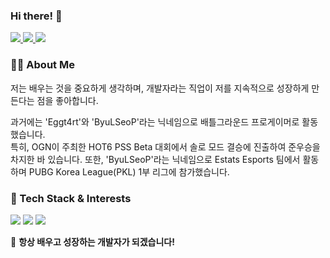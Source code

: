 ### Hi there! 👋

<p align="left">
  <a href="https://github.com/SINHEESEOP">
    <img src="https://hits.seeyoufarm.com/api/count/incr/badge.svg?url=https://github.com/SINHEESEOP&count_bg=%2333CC33&title_bg=%23222222&icon=github.svg&icon_color=%23FFFFFF&title=hits&edge_flat=false"/>
  </a>
  <a href="https://your-tech-blog-link.com">
    <img src="https://img.shields.io/badge/GitHub-Tech%20Blog-black?logo=github"/>
  </a>
  <a href="https://github.com/SINHEESEOP">
    <img src="https://img.shields.io/github/followers/SINHEESEOP?style=social"/>
  </a>
</p>

### **👨‍💻 About Me**
저는 배우는 것을 중요하게 생각하며, 개발자라는 직업이 저를 지속적으로 성장하게 만든다는 점을 좋아합니다.

과거에는 'Eggt4rt'와 'ByuLSeoP'라는 닉네임으로 배틀그라운드 프로게이머로 활동했습니다. <br>
특히, OGN이 주최한 HOT6 PSS Beta 대회에서 솔로 모드 결승에 진출하여 준우승을 차지한 바 있습니다. 또한, 'ByuLSeoP'라는 닉네임으로 Estats Esports 팀에서 활동하며 PUBG Korea League(PKL) 1부 리그에 참가했습니다.

### **🚀 Tech Stack & Interests**
<p align="left">
  <img src="https://img.shields.io/badge/-Java-007396?style=flat&logo=java&logoColor=white"/>
  <img src="https://img.shields.io/badge/-C-00599C?style=flat&logo=c&logoColor=white"/>
  <img src="https://img.shields.io/badge/-AI-FF6F00?style=flat&logo=artstation&logoColor=white"/>
</p>

🚀 **항상 배우고 성장하는 개발자가 되겠습니다!** 
